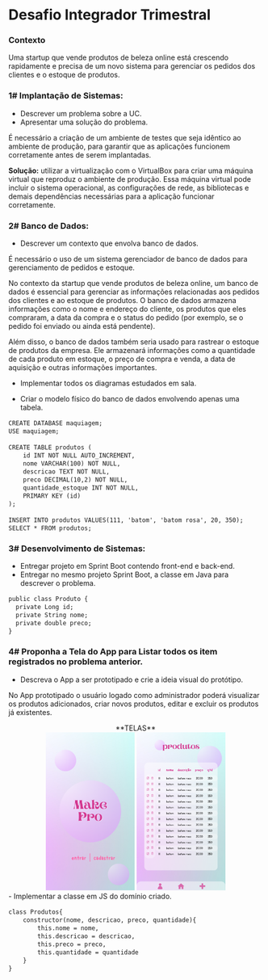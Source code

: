 # Desafio Integrador Trimestral

### Contexto
Uma startup que vende produtos de beleza online está crescendo rapidamente e precisa de um novo sistema para gerenciar os pedidos dos clientes e o estoque de produtos.

### 1# Implantação de Sistemas:
- Descrever um problema sobre a UC. 
- Apresentar uma solução do problema. 

É necessário a criação de um ambiente de testes que seja idêntico ao ambiente de produção, para garantir que as aplicações funcionem corretamente antes de serem implantadas.

**Solução:** utilizar a virtualização com o VirtualBox para criar uma máquina virtual que reproduz o ambiente de produção. Essa máquina virtual pode incluir o sistema operacional, as configurações de rede, as bibliotecas e demais dependências necessárias para a aplicação funcionar corretamente.

### 2# Banco de Dados:

- Descrever um contexto que envolva banco de dados.

É necessário o uso de um sistema gerenciador de banco de dados para gerenciamento de pedidos e estoque.

No contexto da startup que vende produtos de beleza online, um banco de dados é essencial para gerenciar as informações relacionadas aos pedidos dos clientes e ao estoque de produtos. O banco de dados armazena informações como o nome e endereço do cliente, os produtos que eles compraram, a data da compra e o status do pedido (por exemplo, se o pedido foi enviado ou ainda está pendente).

Além disso, o banco de dados também seria usado para rastrear o estoque de produtos da empresa. Ele armazenará informações como a quantidade de cada produto em estoque, o preço de compra e venda, a data de aquisição e outras informações importantes.

- Implementar todos os diagramas estudados em sala.



- Criar o modelo físico do banco de dados envolvendo apenas uma tabela. 


```
CREATE DATABASE maquiagem;
USE maquiagem;

CREATE TABLE produtos (
    id INT NOT NULL AUTO_INCREMENT,
    nome VARCHAR(100) NOT NULL,
    descricao TEXT NOT NULL,
    preco DECIMAL(10,2) NOT NULL,
    quantidade_estoque INT NOT NULL,
    PRIMARY KEY (id)
);

INSERT INTO produtos VALUES(111, 'batom', 'batom rosa', 20, 350);
SELECT * FROM produtos;
```


### 3# Desenvolvimento de Sistemas:

- Entregar projeto em Sprint Boot contendo front-end e back-end. 
- Entregar no mesmo projeto Sprint Boot, a classe em Java para descrever o problema. 

```
public class Produto {
  private Long id;
  private String nome;
  private double preco;
}
```

### 4# Proponha a Tela do App para Listar todos os item registrados no problema anterior.

- Descreva o App a ser prototipado e crie a ideia visual do protótipo.

No App prototipado o usuário logado como administrador poderá visualizar os produtos adicionados, criar novos produtos, editar e excluir os produtos já existentes.
<div align="center">
**TELAS**
<div align="center">
<img width="35%" margin-right="20px" src="./telas/inicio.png">
<img width="35%" src="./telas/produtos.png">
</div>
</div>
- Implementar a classe em JS do domínio criado. 

```
class Produtos{
    constructor(nome, descricao, preco, quantidade){
        this.nome = nome,
        this.descricao = descricao,
        this.preco = preco,
        this.quantidade = quantidade
    }
}
```

